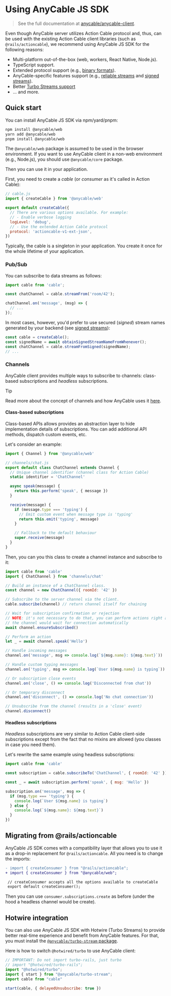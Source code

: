 # Using AnyCable JS SDK

> See the full documentation at [anycable/anycable-client](https://github.com/anycable/anycable-client).

Even though AnyCable server utilizes Action Cable protocol and, thus, can be used with the existing Action Cable client libraries (such as `@rails/actioncable`),
we recommend using AnyCable JS SDK for the following reasons:

- Multi-platform out-of-the-box (web, workers, React Native, Node.js).
- TypeScript support.
- Extended protocol support (e.g., [binary formats](./anycable-go/binary_formats.md)).
- AnyCable-specific features support (e.g., [reliable streams](./anycable-go/reliable_streams.md) and [signed streams](./anycable-go/signed_streams.md)).
- Better [Turbo Streams support](#hotwire-integration)
- ... and more.

## Quick start

You can install AnyCable JS SDK via npm/yard/pnpm:

```bash
npm install @anycable/web
yarn add @anycable/web
pnpm install @anycable/web
```

The `@anycable/web` package is assumed to be used in the browser environment.
If you want to use AnyCable client in a non-web environment (e.g., Node.js),
you should use `@anycable/core` package.

Then you can use it in your application.

First, you need to create a _cable_ (or _consumer_ as it's called in Action Cable):

```js
// cable.js
import { createCable } from '@anycable/web'

export default createCable({
  // There are various options available. For example:
  // - Enable verbose logging
  logLevel: 'debug',
  // - Use the extended Action Cable protocol
  protocol: 'actioncable-v1-ext-json',
})
```

Typically, the cable is a singleton in your application. You create it once for the whole lifetime of your application.

### Pub/Sub

You can subscribe to data streams as follows:

```js
import cable from 'cable';

const chatChannel = cable.streamFrom('room/42');

chatChannel.on('message', (msg) => {
  // ...
});
```

In most cases, however, you'd prefer to use secured (_signed_) stream names generated by your backend (see [signed streams](./anycable-go/signed_streams.md)):

```js
const cable = createCable();
const signedName = await obtainSignedStreamNameFromWhenever();
const chatChannel = cable.streamFromSigned(signedName);
// ...
```

### Channels

AnyCable client provides multiple ways to subscribe to channels: class-based subscriptions and _headless_ subscriptions.

> [!TIP]
> Read more about the concept of channels and how AnyCable uses it [here](./anycable-go/rpc).

#### Class-based subscriptions

Class-based APIs allows provides an abstraction layer to hide implementation details of subscriptions.
You can add additional API methods, dispatch custom events, etc.

Let's consider an example:

```js
import { Channel } from '@anycable/web'

// channels/chat.js
export default class ChatChannel extends Channel {
  // Unique channel identifier (channel class for Action Cable)
  static identifier = 'ChatChannel'

  async speak(message) {
    return this.perform('speak', { message })
  }

  receive(message) {
    if (message.type === 'typing') {
      // Emit custom event when message type is 'typing'
      return this.emit('typing', message)
    }

    // Fallback to the default behaviour
    super.receive(message)
  }
}
```

Then, you can you this class to create a channel instance and subscribe to it:

```js
import cable from 'cable'
import { ChatChannel } from 'channels/chat'

// Build an instance of a ChatChannel class.
const channel = new ChatChannel({ roomId: '42' })

// Subscribe to the server channel via the client.
cable.subscribe(channel) // return channel itself for chaining

// Wait for subscription confirmation or rejection
// NOTE: it's not necessary to do that, you can perform actions right away,
// the channel would wait for connection automatically
await channel.ensureSubscribed()

// Perform an action
let _ = await channel.speak('Hello')

// Handle incoming messages
channel.on('message', msg => console.log(`${msg.name}: ${msg.text}`))

// Handle custom typing messages
channel.on('typing', msg => console.log(`User ${msg.name} is typing`))

// Or subscription close events
channel.on('close', () => console.log('Disconnected from chat'))

// Or temporary disconnect
channel.on('disconnect', () => console.log('No chat connection'))

// Unsubscribe from the channel (results in a 'close' event)
channel.disconnect()
```

#### Headless subscriptions

_Headless_ subscriptions are very similar to Action Cable client-side subscriptions except from the fact that no mixins are allowed (you classes in case you need them).

Let's rewrite the same example using headless subscriptions:

```js
import cable from 'cable'

const subscription = cable.subscribeTo('ChatChannel', { roomId: '42' })

const _ = await subscription.perform('speak', { msg: 'Hello' })

subscription.on('message', msg => {
  if (msg.type === 'typing') {
    console.log(`User ${msg.name} is typing`)
  } else {
    console.log(`${msg.name}: ${msg.text}`)
  }
})
```

## Migrating from @rails/actioncable

AnyCable JS SDK comes with a compatibility layer that allows you to use it as a drop-in replacement for `@rails/actioncable`.
All you need is to change the imports:

```diff
- import { createConsumer } from "@rails/actioncable";
+ import { createConsumer } from "@anycable/web";

 // createConsumer accepts all the options available to createCable
 export default createConsumer();
```

Then you can use `consumer.subscriptions.create` as before (under the hood a headless channel would be create).

## Hotwire integration

You can also use AnyCable JS SDK with Hotwire (Turbo Streams) to provide better real-time experience and benefit from AnyCable features.
For that, you must install the [`@anycable/turbo-stream` package](https://github.com/anycable/anycable-client/tree/master/packages/turbo-stream).

Here is how to switch `@hotwired/turbo` to use AnyCable client:

```js
// IMPORTANT: Do not import turbo-rails, just turbo
// import "@hotwired/turbo-rails";
import "@hotwired/turbo";
import { start } from "@anycable/turbo-stream";
import cable from "cable"

start(cable, { delayedUnsubscribe: true })
```
